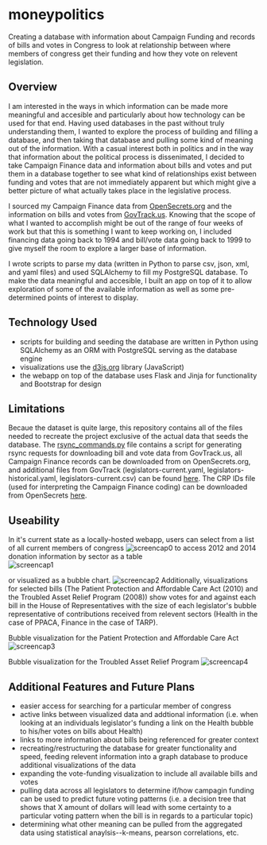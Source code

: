 moneypolitics
=============
Creating a database with information about Campaign Funding and records of bills and votes in Congress to look at relationship between where members of congress get their funding and how they vote on relevent legislation.

Overview
----------------------
I am interested in the ways in which information can be made more meaningful and accesible and particularly about how technology can be used for that end.  Having used databases in the past without truly understanding them, I wanted to explore the process of building and filling a database, and then taking that database and pulling some kind of meaning out of the information. With a casual interest both in politics and in the way that information about the political process is dissenimated, I decided to take Campaign Finance data and information about bills and votes and put them in a database together to see what kind of relationships exist between funding and votes that are not immediately apparent but which might give a better picture of what actually takes place in the legislative process.

I sourced my Campaign Finance data from [OpenSecrets.org](http://www.opensecrets.org/) and the information on bills and votes from [GovTrack.us](https://www.govtrack.us/).  Knowing that the scope of what I wanted to accomplish might be out of the range of four weeks of work but that this is something I want to keep working on, I included financing data going back to 1994 and bill/vote data going back to 1999 to give myself the room to explore a larger base of information.  

I wrote scripts to parse my data (written in Python to parse csv, json, xml, and yaml files) and used SQLAlchemy to fill my PostgreSQL database.  To make the data meaningful and accesible, I built an app on top of it to allow exploration of some of the available information as well as some pre-determined points of interest to display.

Technology Used
----------------------
- scripts for building and seeding the database are written in Python using SQLAlchemy as an ORM with PostgreSQL serving as the database engine
- visualizations use the [d3js.org](d3js.org) library (JavaScript)
- the webapp on top of the database uses Flask and Jinja for functionality and Bootstrap for design

Limitations
----------------------
Becaue the dataset is quite large, this repository contains all of the files needed to recreate the project exclusive of the actual data that seeds the database.  The [rsync_commands.py](https://github.com/katrinamariehh/moneypolitics/blob/master/rsync_commands.py) file contains a script for generating rsync requests for downloading bill and vote data from GovTrack.us, all Campaign Finance records can be downloaded from on OpenSecrets.org, and additional files from GovTrack (legislators-current.yaml, legislators-historical.yaml, legislators-current.csv) can be found [here](https://www.govtrack.us/data/congress-legislators/).  The CRP IDs file (used for interpreting the Campaign Finance coding) can be downloaded from OpenSecrets [here](http://www.opensecrets.org/resources/create/api_doc.php).

Useability
----------------------
In it's current state as a locally-hosted webapp, users can select from a list of all current members of congress
![screencap0](https://raw.githubusercontent.com/katrinamariehh/moneypolitics/master/screenshots/index.png)
to access 2012 and 2014 donation information by sector as a table   
![screencap1](https://raw.githubusercontent.com/katrinamariehh/moneypolitics/master/screenshots/pelosi.png)

or visualized as a bubble chart.
![screencap2](https://raw.githubusercontent.com/katrinamariehh/moneypolitics/master/screenshots/murphy.png)
Additionally, visualizations for selected bills (The Patient Protection and Affordable Care Act (2010) and the Troubled Asset Relief Program (2008)) show votes for and against each bill in the House of Representatives with the size of each legislator's bubble representative of contributions received from relevent sectors (Health in the case of PPACA, Finance in the case of TARP).

Bubble visualization for the Patient Protection and Affordable Care Act
![screencap3](https://raw.githubusercontent.com/katrinamariehh/moneypolitics/master/screenshots/ppaca.png)

Bubble visualization for the Troubled Asset Relief Program
![screencap4](https://raw.githubusercontent.com/katrinamariehh/moneypolitics/master/screenshots/tarp.png)

Additional Features and Future Plans
----------------------
- easier access for searching for a particular member of congress
- active links between visualized data and addtional information (i.e. when looking at an individuals legislator's funding a link on the Health bubble to his/her votes on bills about Health)
- links to more information about bills being referenced for greater context
- recreating/restructuring the database for greater functionality and speed, feeding relevent information into a graph database to produce additional visualizations of the data
- expanding the vote-funding visualization to include all available bills and votes
- pulling data across all legislators to determine if/how campagin funding can be used to predict future voting patterns (i.e. a decision tree that shows that X amount of dollars will lead with some certainty to a particular voting pattern when the bill is in regards to a particular topic)
- determining what other meaning can be pulled from the aggregated data using statistical anaylsis--k-means, pearson correlations, etc.
